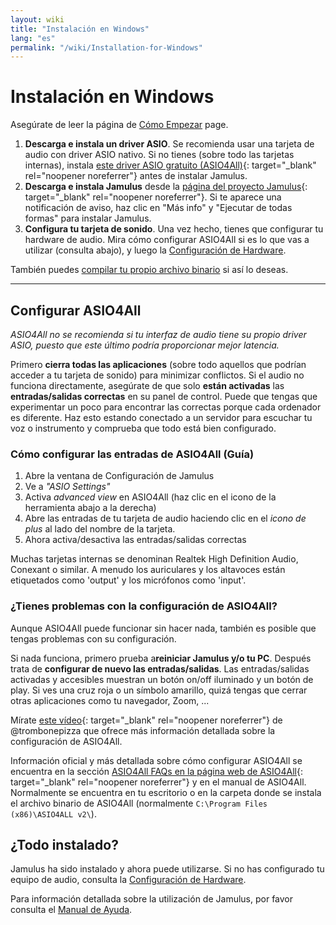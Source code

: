```yaml
---
layout: wiki
title: "Instalación en Windows"
lang: "es"
permalink: "/wiki/Installation-for-Windows"
---
```


# Instalación en Windows
Asegúrate de leer la página de [Cómo Empezar](Getting-Started) page.
1. **Descarga e instala un driver ASIO**. Se recomienda usar una tarjeta de audio con driver ASIO nativo. Si no tienes (sobre todo las tarjetas internas), instala [este driver ASIO gratuito (ASIO4All)](http://www.asio4all.org){: target="_blank" rel="noopener noreferrer"} antes de instalar Jamulus.
1. **Descarga e instala Jamulus** desde la [página del proyecto Jamulus](https://sourceforge.net/projects/llcon/files/latest/download){: target="_blank" rel="noopener noreferrer"}. Si te aparece una notificación de aviso, haz clic en "Más info" y "Ejecutar de todas formas" para instalar Jamulus.
1. **Configura tu tarjeta de sonido**. Una vez hecho, tienes que configurar tu hardware de audio. Mira cómo configurar ASIO4All si es lo que vas a utilizar (consulta abajo), y luego la [Configuración de Hardware](Hardware-Setup).

También puedes [compilar tu propio archivo binario](Compiling) si así lo deseas.

***

## Configurar ASIO4All
*ASIO4All no se recomienda si tu interfaz de audio tiene su propio driver ASIO, puesto que este último podría proporcionar mejor latencia.*

Primero **cierra todas las aplicaciones** (sobre todo aquellos que podrían acceder a tu tarjeta de sonido) para minimizar conflictos. Si el audio no funciona directamente, asegúrate de que solo **están activadas** las **entradas/salidas correctas** en su panel de control.
Puede que tengas que experimentar un poco para encontrar las correctas porque cada ordenador es diferente. Haz esto estando conectado a un servidor para escuchar tu voz o instrumento y comprueba que todo está bien configurado.

### Cómo configurar las entradas de ASIO4All (Guía)

1. Abre la ventana de Configuración de Jamulus
1. Ve a _"ASIO Settings"_
1. Activa _advanced view_ en ASIO4All (haz clic en el icono de la herramienta abajo a la derecha)
1. Abre las entradas de tu tarjeta de audio haciendo clic en el _icono de plus_ al lado del nombre de la tarjeta.
1. Ahora activa/desactiva las entradas/salidas correctas

Muchas tarjetas internas se denominan Realtek High Definition Audio, Conexant o similar.
A menudo los auriculares y los altavoces están etiquetados como 'output' y los micrófonos como 'input'.

### ¿Tienes problemas con la configuración de ASIO4All?

Aunque ASIO4All puede funcionar sin hacer nada, también es posible que tengas problemas con su configuración.

Si nada funciona, primero prueba a**reiniciar Jamulus y/o tu PC**.
Después trata de **configurar de nuevo las entradas/salidas**. Las entradas/salidas activadas y accesibles muestran un botón on/off iluminado y un botón de play. Si ves una cruz roja o un símbolo amarillo, quizá tengas que cerrar otras aplicaciones como tu navegador, Zoom, ...

Mírate [este vídeo](https://youtu.be/_GzOsitVgLI){: target="_blank" rel="noopener noreferrer"} de @trombonepizza que ofrece más información detallada sobre la configuración de ASIO4All.

Información oficial y más detallada sobre cómo configurar ASIO4All se encuentra en la sección [ASIO4All FAQs en la página web de ASIO4All](http://www.asio4all.org/faq.html){: target="_blank" rel="noopener noreferrer"} y en el manual de ASIO4All. Normalmente se encuentra en tu escritorio o en la carpeta donde se instala el archivo binario de ASIO4All (normalmente `C:\Program Files (x86)\ASIO4ALL v2\`).

## ¿Todo instalado?
Jamulus ha sido instalado y ahora puede utilizarse. Si no has configurado tu equipo de audio, consulta la [Configuración de Hardware](Hardware-Setup).

Para información detallada sobre la utilización de Jamulus, por favor consulta el [Manual de Ayuda](https://github.com/corrados/jamulus/blob/master/src/res/homepage/manual.md).
